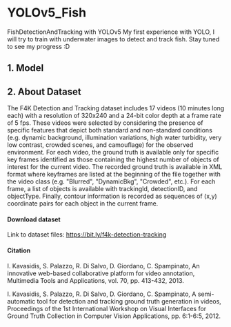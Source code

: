 # YOLOv5_Fish
FishDetectionAndTracking with YOLOv5
My first experience with YOLO, I will try to train with underwater images to detect and track fish. Stay tuned to see my progress :D 
## 1. Model

## 2. About Dataset

The F4K Detection and Tracking dataset includes 17 videos (10 minutes long each) with a resolution of 320x240 and a 24-bit color depth at a frame rate of 5 fps. These videos were selected by considering the presence of specific features that depict both standard and non-standard conditions (e.g. dynamic background, illumination variations, high water turbidity, very low contrast, crowded scenes, and camouflage) for the observed environment. For each video, the ground truth is available only for specific key frames identified as those containing the highest number of objects of interest for the current video. The recorded ground truth is available in XML format where keyframes are listed at the beginning of the file together with the video class (e.g. "Blurred", "DynamicBkg", "Crowded", etc.). For each frame, a list of objects is available with trackingId, detectionID, and objectType. Finally, contour information is recorded as sequences of (x,y) coordinate pairs for each object in the current frame.

#### Download dataset
Link to dataset files: https://bit.ly/f4k-detection-tracking

#### Citation

I. Kavasidis, S. Palazzo, R. Di Salvo, D. Giordano, C. Spampinato, An innovative web-based collaborative platform for video annotation, Multimedia Tools and Applications, vol. 70, pp. 413-432, 2013.

I. Kavasidis, S. Palazzo, R. Di Salvo, D. Giordano, C. Spampinato, A semi-automatic tool for detection and tracking ground truth generation in videos, Proceedings of the 1st International Workshop on Visual Interfaces for Ground Truth Collection in Computer Vision Applications, pp. 6:1-6:5, 2012.


